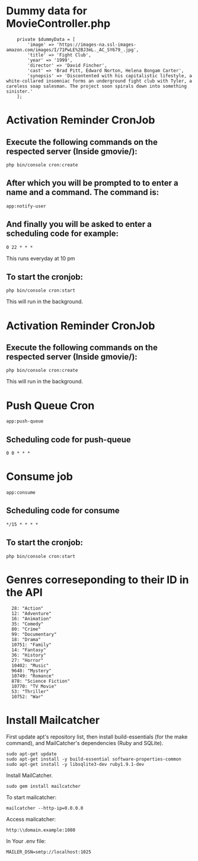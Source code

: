 Dummy data for MovieController.php
===

```
    private $dummyData = [
        'image' => 'https://images-na.ssl-images-amazon.com/images/I/71PwLE%2BJ3mL._AC_SY679_.jpg',
        'title' => 'Fight Club',
        'year' => '1999',
        'director' => 'David Fincher',
        'cast' => 'Brad Pitt, Edward Norton, Helena Bongam Carter',
        'synopsis' => 'Discontented with his capitalistic lifestyle, a white-collared insomniac forms an underground fight club with Tyler, a careless soap salesman. The project soon spirals down into something sinister.'
    ];
```

Activation Reminder CronJob
===
Execute the following commands on the respected server (Inside gmovie/):
---
```
php bin/console cron:create
```
After which you will be prompted to to enter a name and a command. The command is:
---
```
app:notify-user
```
And finally you will be asked to enter a scheduling code for example:
---
```
0 22 * * *
```
This runs everyday at 10 pm

To start the cronjob:
---
```
php bin/console cron:start
```
This will run in the background.

Activation Reminder CronJob
===
Execute the following commands on the respected server (Inside gmovie/):
---
```
php bin/console cron:create
```
This will run in the background.

Push Queue Cron
===
```
app:push-queue
```
Scheduling code for push-queue
---
```
0 0 * * *
```
Consume job
===
```
app:consume
```
Scheduling code for consume
---
```
*/15 * * * *
```
To start the cronjob:
---
```
php bin/console cron:start
```

Genres correseponding to their ID in the API
===

```
  28: "Action"
  12: "Adventure"
  16: "Animation"
  35: "Comedy"
  80: "Crime"
  99: "Documentary"
  18: "Drama"
  10751: "Family"
  14: "Fantasy"
  36: "History"
  27: "Horror"
  10402: "Music"
  9648: "Mystery"
  10749: "Romance"
  878: "Science Fiction"
  10770: "TV Movie"
  53: "Thriller"
  10752: "War"
```

Install Mailcatcher
===

First update apt's repository list, then install build-essentials (for the make command), and MailCatcher's dependencies (Ruby and SQLite).
```
sudo apt-get update
sudo apt-get install -y build-essential software-properties-common
sudo apt-get install -y libsqlite3-dev ruby1.9.1-dev
```
Install MailCatcher.
```
sudo gem install mailcatcher
```
To start mailcatcher:
```
mailcatcher --http-ip=0.0.0.0
```
Access mailcatcher:
```
http:\\domain.example:1080
```
In Your .env file:
```
MAILER_DSN=smtp://localhost:1025
```
